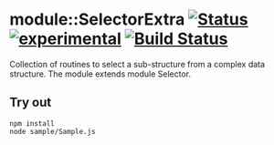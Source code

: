 
# module::SelectorExtra [![Status](https://github.com/Wandalen/wSelectorExtra/workflows/Publish/badge.svg)](https://github.com/Wandalen/wSelectorExtra/actions?query=workflow%3APublish) [![experimental](https://img.shields.io/badge/stability-experimental-orange.svg)](https://github.com/emersion/stability-badges#experimental) [![Build Status](https://ci.appveyor.com/api/projects/status/github/Wandalen/wselectorextra)](https://ci.appveyor.com/project/Wandalen/wselectorextra)

Collection of routines to select a sub-structure from a complex data structure. The module extends module Selector.

## Try out
```
npm install
node sample/Sample.js
```























